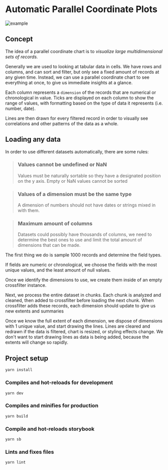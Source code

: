 # Automatic Parallel Coordinate Plots

![example](public%5Css1.png)

## Concept

The idea of a parallel coordinate chart is to _visualize large multidimensional sets of records._

Generally we are used to looking at tabular data in cells. We have rows and columns, and can sort and filter, but only see a fixed amount of records at any given time. Instead, we can use a parallel coordinate chart to see everything at once, to give us immediate insights at a glance.

Each column represents a `dimension` of the records that are numerical or chronological in value. Ticks are displayed on each column to show the range of values, with formatting based on the type of data it represents (i.e. number, date).

Lines are then drawn for every filtered record in order to visually see correlations and other patterns of the data as a whole.

## Loading any data

In order to use different datasets automatically, there are some rules:

> ### **Values cannot be undefined or NaN**
>
> Values must be naturally sortable so they have a designated position on the y axis. Empty or NaN values cannot be sorted

> ### **Values of a dimension must be the same type**
>
> A dimension of numbers should not have dates or strings mixed in with them.

> ### **Maximum amount of columns**
>
> Datasets could possibly have thousands of columns, we need to determine the best ones to use and limit the total amount of dimensions that can be made.

The first thing we do is sample 1000 records and determine the field types.

If fields are numeric or chronological, we choose the fields with the most unique values, and the least amount of null values.

Once we identify the dimensions to use, we create them inside of an empty crossfilter instance.

Next, we process the entire dataset in chunks. Each chunk is analyzed and cleaned, then added to crossfilter before loading the next chunk. When crossfilter adds these records, each dimension should update to give us new extents and summaries

Once we know the full extent of each dimension, we dispose of dimensions with 1 unique value, and start drawing the lines. Lines are cleared and redrawn if the data is filtered, chart is resized, or styling effects change. We don't want to start drawing lines as data is being added, because the extents will change so rapidly.

## Project setup

```
yarn install
```

### Compiles and hot-reloads for development

```
yarn dev
```

### Compiles and minifies for production

```
yarn build
```

### Compile and hot-reloads storybook

```
yarn sb
```

### Lints and fixes files

```
yarn lint
```
